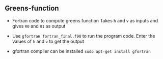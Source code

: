 ## Greens-function
- Fortran code to compute greens function
Takes `h` and `v` as inputs and gives `R0` and `R1` as output

- Use `gfortran fortran_final.f90` to run the program code.
Enter the values of `h` and `v` to get the output

- gfortran compiler can be installed `sudo apt-get install gfortran`
